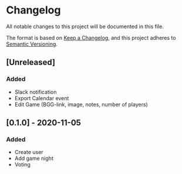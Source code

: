 # Changelog
All notable changes to this project will be documented in this file.

The format is based on [Keep a Changelog](https://keepachangelog.com/en/1.0.0/),
and this project adheres to [Semantic Versioning](https://semver.org/spec/v2.0.0.html).

## [Unreleased]
### Added
* Slack notification
* Export Calendar event
* Edit Game (BGG-link, image, notes, number of players)


## [0.1.0] - 2020-11-05
### Added
* Create user
* Add game night
* Voting